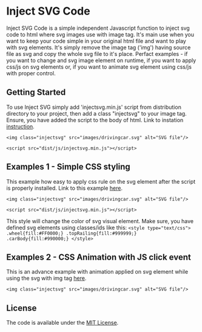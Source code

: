 # Inject SVG Code
Inject SVG Code is a simple independent Javascript function to inject svg code to html where svg images use with image tag. It's main use when you want to keep your code simple in your original html file and want to play with svg elements. It's simply remove the image tag ('img') having source file as svg and copy the whole svg file to it's place. Perfact examples - if you want to change and svg image element on runtime, if you want to apply css/js on svg elements or, if you want to animate svg element using css/js with proper control.

## Getting Started
To use Inject SVG simply add 'injectsvg.min.js' script from distribution directory to your project, then add a class "injectsvg" to your image tag. Ensure, you have added the script to the body of html. Link to instation [instruction](https://jaberibnemahboob.github.io/injectsvg/).
```
<img class="injectsvg" src="images/drivingcar.svg" alt="SVG file"/>

<script src="dist/js/injectsvg.min.js"></script>
```

## Examples 1 - Simple CSS styling
This example how easy to apply css rule on the svg element after the script is properly installed. Link to this example [here](https://jaberibnemahboob.github.io/injectsvg/index.html).
```
<img class="injectsvg" src="images/drivingcar.svg" alt="SVG file"/>

<script src="dist/js/injectsvg.min.js"></script>
```
This style will change the color of svg visual element. Make sure, you have defined svg elements using classes/ids like this:
`<style type="text/css">
    .wheel{fill:#FF0000;}
    .topRailing{fill:#999999;}
    .carBody{fill:#990000;}
</style>`

## Examples 2 - CSS Animation with JS click event
This is an advance example with animation applied on svg element while using the svg with img tag [here](https://jaberibnemahboob.github.io/injectsvg/anim.html).
```
<img class="injectsvg" src="images/drivingcar.svg" alt="SVG file"/>
```

## License
The code is available under the [MIT License](LICENSE).